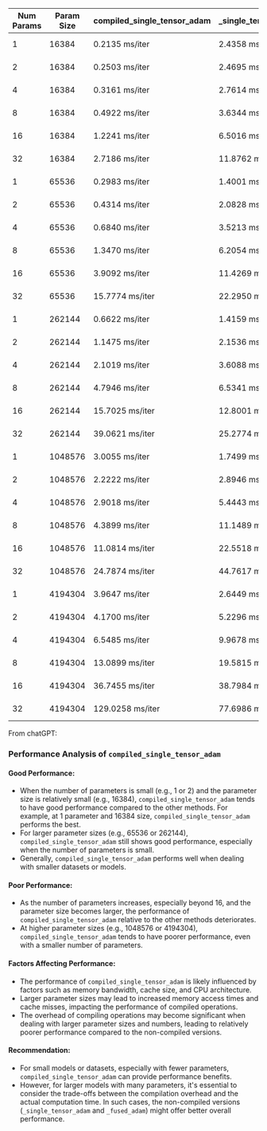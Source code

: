 | Num Params | Param Size | compiled_single_tensor_adam | _single_tensor_adam | _fused_adam |
|------------|------------|-----------------------------|---------------------|-------------|
| 1          | 16384      | 0.2135 ms/iter              | 2.4358 ms/iter      | 1.2023 ms/iter |
| 2          | 16384      | 0.2503 ms/iter              | 2.4695 ms/iter      | 0.8987 ms/iter |
| 4          | 16384      | 0.3161 ms/iter              | 2.7614 ms/iter      | 0.9782 ms/iter |
| 8          | 16384      | 0.4922 ms/iter              | 3.6344 ms/iter      | 1.2391 ms/iter |
| 16         | 16384      | 1.2241 ms/iter              | 6.5016 ms/iter      | 1.6002 ms/iter |
| 32         | 16384      | 2.7186 ms/iter              | 11.8762 ms/iter     | 2.2159 ms/iter |
| 1          | 65536      | 0.2983 ms/iter              | 1.4001 ms/iter      | 0.9435 ms/iter |
| 2          | 65536      | 0.4314 ms/iter              | 2.0828 ms/iter      | 0.9834 ms/iter |
| 4          | 65536      | 0.6840 ms/iter              | 3.5213 ms/iter      | 1.0578 ms/iter |
| 8          | 65536      | 1.3470 ms/iter              | 6.2054 ms/iter      | 1.3649 ms/iter |
| 16         | 65536      | 3.9092 ms/iter              | 11.4269 ms/iter     | 1.5024 ms/iter |
| 32         | 65536      | 15.7774 ms/iter             | 22.2950 ms/iter     | 2.2080 ms/iter |
| 1          | 262144     | 0.6622 ms/iter              | 1.4159 ms/iter      | 0.9140 ms/iter |
| 2          | 262144     | 1.1475 ms/iter              | 2.1536 ms/iter      | 0.9618 ms/iter |
| 4          | 262144     | 2.1019 ms/iter              | 3.6088 ms/iter      | 1.0419 ms/iter |
| 8          | 262144     | 4.7946 ms/iter              | 6.5341 ms/iter      | 1.5328 ms/iter |
| 16         | 262144     | 15.7025 ms/iter             | 12.8001 ms/iter     | 2.5711 ms/iter |
| 32         | 262144     | 39.0621 ms/iter             | 25.2774 ms/iter     | 4.0783 ms/iter |
| 1          | 1048576    | 3.0055 ms/iter              | 1.7499 ms/iter      | 0.7868 ms/iter |
| 2          | 1048576    | 2.2222 ms/iter              | 2.8946 ms/iter      | 1.3644 ms/iter |
| 4          | 1048576    | 2.9018 ms/iter              | 5.4443 ms/iter      | 2.1006 ms/iter |
| 8          | 1048576    | 4.3899 ms/iter              | 11.1489 ms/iter     | 3.1717 ms/iter |
| 16         | 1048576    | 11.0814 ms/iter             | 22.5518 ms/iter     | 5.8045 ms/iter |
| 32         | 1048576    | 24.7874 ms/iter             | 44.7617 ms/iter     | 10.5161 ms/iter |
| 1          | 4194304    | 3.9647 ms/iter              | 2.6449 ms/iter      | 1.6035 ms/iter |
| 2          | 4194304    | 4.1700 ms/iter              | 5.2296 ms/iter      | 2.6644 ms/iter |
| 4          | 4194304    | 6.5485 ms/iter              | 9.9678 ms/iter      | 4.9528 ms/iter |
| 8          | 4194304    | 13.0899 ms/iter             | 19.5815 ms/iter     | 9.3918 ms/iter |
| 16         | 4194304    | 36.7455 ms/iter             | 38.7984 ms/iter     | 17.8791 ms/iter |
| 32         | 4194304    | 129.0258 ms/iter            | 77.6986 ms/iter     | 35.3970 ms/iter |


From chatGPT:

### Performance Analysis of `compiled_single_tensor_adam`

#### Good Performance:
- When the number of parameters is small (e.g., 1 or 2) and the parameter size is relatively small (e.g., 16384), `compiled_single_tensor_adam` tends to have good performance compared to the other methods. For example, at 1 parameter and 16384 size, `compiled_single_tensor_adam` performs the best.
- For larger parameter sizes (e.g., 65536 or 262144), `compiled_single_tensor_adam` still shows good performance, especially when the number of parameters is small.
- Generally, `compiled_single_tensor_adam` performs well when dealing with smaller datasets or models.

#### Poor Performance:
- As the number of parameters increases, especially beyond 16, and the parameter size becomes larger, the performance of `compiled_single_tensor_adam` relative to the other methods deteriorates.
- At higher parameter sizes (e.g., 1048576 or 4194304), `compiled_single_tensor_adam` tends to have poorer performance, even with a smaller number of parameters.

#### Factors Affecting Performance:
- The performance of `compiled_single_tensor_adam` is likely influenced by factors such as memory bandwidth, cache size, and CPU architecture.
- Larger parameter sizes may lead to increased memory access times and cache misses, impacting the performance of compiled operations.
- The overhead of compiling operations may become significant when dealing with larger parameter sizes and numbers, leading to relatively poorer performance compared to the non-compiled versions.

#### Recommendation:
- For small models or datasets, especially with fewer parameters, `compiled_single_tensor_adam` can provide performance benefits.
- However, for larger models with many parameters, it's essential to consider the trade-offs between the compilation overhead and the actual computation time. In such cases, the non-compiled versions (`_single_tensor_adam` and `_fused_adam`) might offer better overall performance.
